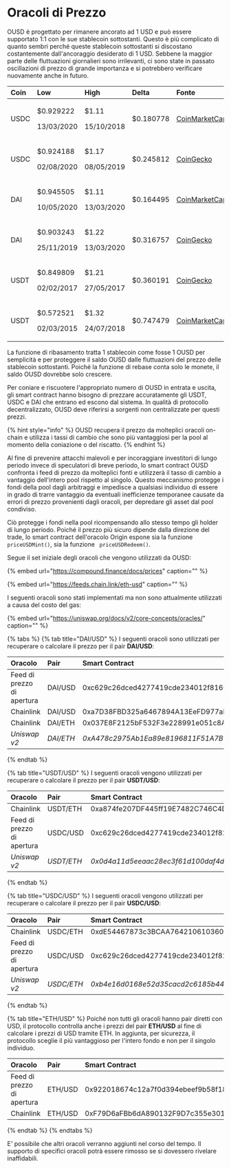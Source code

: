# Oracoli di Prezzo

OUSD è progettato per rimanere ancorato ad 1 USD e può essere supportato 1:1 con le sue stablecoin sottostanti. Questo è più complicato di quanto sembri perché queste stablecoin sottostanti si discostano costantemente dall'ancoraggio desiderato di 1 USD. Sebbene la maggior parte delle fluttuazioni giornalieri sono irrilevanti, ci sono state in passato oscillazioni di prezzo di grande importanza e si potrebbero verificare nuovamente anche in futuro.

<table>
  <thead>
    <tr>
      <th style="text-align:left">Coin</th>
      <th style="text-align:left"><b>Low</b>
      </th>
      <th style="text-align:left"><b>High</b>
      </th>
      <th style="text-align:left"><b>Delta</b>
      </th>
      <th style="text-align:left"><b>Fonte</b>
      </th>
    </tr>
  </thead>
  <tbody>
    <tr>
      <td style="text-align:left">USDC</td>
      <td style="text-align:left">
        <p>$0.929222</p>
        <p>13/03/2020</p>
      </td>
      <td style="text-align:left">
        <p>$1.11</p>
        <p>15/10/2018</p>
      </td>
      <td style="text-align:left">$0.180778</td>
      <td style="text-align:left"><a href="https://coinmarketcap.com/currencies/usd-coin/">CoinMarketCap</a>
      </td>
    </tr>
    <tr>
      <td style="text-align:left">USDC</td>
      <td style="text-align:left">
        <p>$0.924188</p>
        <p>02/08/2020</p>
      </td>
      <td style="text-align:left">
        <p>$1.17</p>
        <p>08/05/2019</p>
      </td>
      <td style="text-align:left">$0.245812</td>
      <td style="text-align:left"><a href="https://www.coingecko.com/en/coins/usd-coin">CoinGecko</a>
      </td>
    </tr>
    <tr>
      <td style="text-align:left">DAI</td>
      <td style="text-align:left">
        <p>$0.945505</p>
        <p>10/05/2020</p>
      </td>
      <td style="text-align:left">
        <p>$1.11</p>
        <p>13/03/2020</p>
      </td>
      <td style="text-align:left">$0.164495</td>
      <td style="text-align:left"><a href="https://coinmarketcap.com/currencies/multi-collateral-dai/">CoinMarketCap</a>
      </td>
    </tr>
    <tr>
      <td style="text-align:left">DAI</td>
      <td style="text-align:left">
        <p>$0.903243</p>
        <p>25/11/2019</p>
      </td>
      <td style="text-align:left">
        <p>$1.22</p>
        <p>13/03/2020</p>
      </td>
      <td style="text-align:left">$0.316757</td>
      <td style="text-align:left"><a href="https://www.coingecko.com/en/coins/dai">CoinGecko</a>
      </td>
    </tr>
    <tr>
      <td style="text-align:left">USDT</td>
      <td style="text-align:left">
        <p>$0.849809</p>
        <p>02/02/2017</p>
      </td>
      <td style="text-align:left">
        <p>$1.21</p>
        <p>27/05/2017</p>
      </td>
      <td style="text-align:left">$0.360191</td>
      <td style="text-align:left"><a href="https://www.coingecko.com/en/coins/tether">CoinGecko</a>
      </td>
    </tr>
    <tr>
      <td style="text-align:left">USDT</td>
      <td style="text-align:left">
        <p>$0.572521</p>
        <p>02/03/2015</p>
      </td>
      <td style="text-align:left">
        <p>$1.32</p>
        <p>24/07/2018</p>
      </td>
      <td style="text-align:left">$0.747479</td>
      <td style="text-align:left"><a href="https://coinmarketcap.com/currencies/tether/">CoinMarketCap</a>
      </td>
    </tr>
  </tbody>
</table>

La funzione di ribasamento tratta 1 stablecoin come fosse 1 OUSD per semplicità e per proteggere il saldo OUSD dalle fluttuazioni del prezzo delle stablecoin sottostanti. Poiché la funzione di rebase conta solo le monete, il saldo OUSD dovrebbe solo crescere.

Per coniare e riscuotere l'appropriato numero di OUSD in entrata e uscita, gli smart contract hanno bisogno di prezzare accuratamente gli USDT, USDC e DAI che entrano ed escono dal sistema. In qualità di protocollo decentralizzato, OUSD deve riferirsi a sorgenti non centralizzate per questi prezzi.

{% hint style="info" %}
OUSD recupera il prezzo da molteplici oracoli on-chain e utilizza i tassi di cambio che sono più vantaggiosi per la pool al momento della coniazione o del riscatto.
{% endhint %}

Al fine di prevenire attacchi malevoli e per incoraggiare investitori di lungo periodo invece di speculatori di breve periodo, lo smart contract OUSD confronta i feed di prezzo da molteplici fonti e utilizzerà il tasso di cambio a vantaggio dell'intero pool rispetto al singolo. Questo meccanismo protegge i fondi della pool dagli arbitraggi e impedisce a qualsiasi individuo di essere in grado di trarre vantaggio da eventuali inefficienze temporanee causate da errori di prezzo provenienti dagli oracoli, per depredare gli asset dal pool condiviso.

Ciò protegge i fondi nella pool ricompensando allo stesso tempo gli holder di lungo periodo. Poiché il prezzo più sicuro dipende dalla direzione del trade, lo smart contract dell'oracolo Origin espone sia la funzione `priceUSDMint()`, sia la funzione ` priceUSDRedeem()`.

Segue il set iniziale degli oracoli che vengono utilizzati da OUSD:

{% embed url="https://compound.finance/docs/prices" caption="" %}

{% embed url="https://feeds.chain.link/eth-usd" caption="" %}

I seguenti oracoli sono stati implementati ma non sono attualmente utilizzati a causa del costo del gas:

{% embed url="https://uniswap.org/docs/v2/core-concepts/oracles/" caption="" %}

{% tabs %}
{% tab title="DAI/USD" %}
I seguenti oracoli sono utilizzati per recuperare o calcolare il prezzo per il pair **DAI/USD**:

| Oracolo                    | Pair      | Smart Contract                               |
|:-------------------------- |:--------- |:-------------------------------------------- |
| Feed di prezzo di apertura | DAI/USD   | 0xc629c26dced4277419cde234012f8160a0278a79   |
| Chainlink                  | DAI/USD   | 0xa7D38FBD325a6467894A13EeFD977aFE558bC1f0   |
| Chainlink                  | DAI/ETH   | 0x037E8F2125bF532F3e228991e051c8A7253B642c   |
| _Uniswap v2_               | _DAI/ETH_ | _0xA478c2975Ab1Ea89e8196811F51A7B7Ade33eB11_ |
{% endtab %}

{% tab title="USDT/USD" %}
I seguenti oracoli vengono utilizzati per recuperare o calcolare il prezzo per il pair  **USDT/USD**:

| **Oracolo**                | Pair       | Smart Contract                               |
|:-------------------------- |:---------- |:-------------------------------------------- |
| Chainlink                  | USDT/ETH   | 0xa874fe207DF445ff19E7482C746C4D3fD0CB9AcE   |
| Feed di prezzo di apertura | USDC/USD   | 0xc629c26dced4277419cde234012f8160a0278a79   |
| _Uniswap v2_               | _USDT/ETH_ | _0x0d4a11d5eeaac28ec3f61d100daf4d40471f1852_ |
{% endtab %}

{% tab title="USDC/USD" %}
I seguenti oracoli vengono utilizzati per recuperare o calcolare il prezzo per il pair **USDC/USD**:

| **Oracolo**                | Pair       | Smart Contract                               |
|:-------------------------- |:---------- |:-------------------------------------------- |
| Chainlink                  | USDC/ETH   | 0xdE54467873c3BCAA76421061036053e371721708   |
| Feed di prezzo di apertura | USDC/USD   | 0xc629c26dced4277419cde234012f8160a0278a79   |
| _Uniswap v2_               | _USDC/ETH_ | _0xb4e16d0168e52d35cacd2c6185b44281ec28c9dc_ |
{% endtab %}

{% tab title="ETH/USD" %}
Poiché non tutti gli oracoli hanno pair diretti con USD, il protocollo controlla anche i prezzi del pair **ETH/USD** al fine di calcolare i prezzi di USD tramite ETH. In aggiunta, per sicurezza, il protocollo sceglie il più vantaggioso per l'intero fondo e non per il singolo individuo.

| Oracolo                    | Pair    | Smart Contract                             |
|:-------------------------- |:------- |:------------------------------------------ |
| Feed di prezzo di apertura | ETH/USD | 0x922018674c12a7f0d394ebeef9b58f186cde13c1 |
| Chainlink                  | ETH/USD | 0xF79D6aFBb6dA890132F9D7c355e3015f15F3406F |
{% endtab %}
{% endtabs %}

E' possibile che altri oracoli verranno aggiunti nel corso del tempo. Il supporto di specifici oracoli potrà essere rimosso se si dovessero rivelare inaffidabili.

